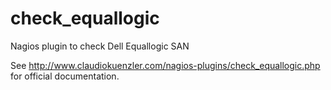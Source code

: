 check_equallogic
================

Nagios plugin to check Dell Equallogic SAN

See http://www.claudiokuenzler.com/nagios-plugins/check_equallogic.php for official documentation.
